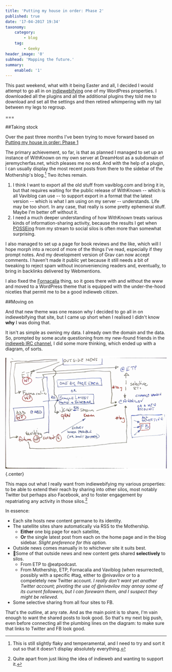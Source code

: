 ```yaml
---
title: 'Putting my house in order: Phase 2'
published: true
date: '17-04-2017 19:34'
taxonomy:
    category:
        - blog
    tag:
        - Geeky
header_image: '0'
subhead: 'Mapping the future.'
summary:
    enabled: '1'
---
```


This past weekend, what with it being Easter and all, I decided I would attempt to go all in on [indiewebifying](http://indieweb.org) one of my WordPress properties. I downloaded all the plugins and all the additional plugins they told me to download and set all the settings and then retired whimpering with my tail between my legs to regroup.

===

##Taking stock

Over the past three months I've been trying to move forward based on [Putting my house in order: Phase 1](https://www.jeremycherfas.net/blog/putting-my-house-in-order-phase-1) 

The primary achievement, so far, is that as planned I managed to set up an instance of WithKnown on my own server at DreamHost as a subdomain of jeremycherfas.net, which pleases me no end. And with the help of a plugin, I can usually display the most recent posts from there to the sidebar of the Mothership's blog.[^1] Two itches remain. 

1. I think I want to export all the old stuff from vaviblog.com and bring it in, but that requires waiting for the public release of WithKnown -- which is all Vaviblog can use -- to support export in a format that the latest version -- which is what I am using on my server -- understands. Life may be too short. In any case, that really is some pretty ephemeral stuff. Maybe I'm better off without it.
2. I need a much deeper understanding of how WithKnown treats various kinds of information-sharing activity, because the results I get when [POSSEing](https://indieweb.org/POSSE) from my stream to social silos is often more than somewhat surprising.

I also managed to set up a page for book reviews and the like, which will I hope morph into a record of more of the things I've read, especially if they prompt notes. And my development version of Grav can now accept comments. I haven't made it public yet because it still needs a bit of tweaking to reject spam without inconveniencing readers and, eventually, to bring in backlinks delivered by Webmentions.

[^1]: This is still slightly flaky and temperamental, and I need to try and sort it out so that it doesn't display absolutely everything. 

I also fixed the [Fornacalia](http://www.fornacalia.com/) thing, so it goes there with and without the www and moved to a WordPress theme that is equipped with the under-the-hood niceties that permit me to be a good indieweb citizen.

##Moving on

And that new theme was one reason why I decided to go all in on indiewebifying that site, but I came up short when I realised I didn't know **why** I was doing that. 

It isn't as simple as owning my data. I already own the domain and the data. So, prompted by some acute questioning from my new-found friends in the [indieweb IRC channel](https://indieweb.org/IRC), I did some more thinking, which ended up with a diagram, of sorts.

![Flow chart for sites development](mothership-plan.png){.center} 

This maps out what I really want from indiewebifying my various properties: to be able to extend their reach by sharing into other silos, most notably Twitter but perhaps also Facebook, and to foster engagement by repatriating any activity in those silos.[^2]

[^2]: Quite apart from just liking the idea of indieweb and wanting to support it.

In essence:

* Each site hosts new content germane to its identity.
* The satellite sites share automatically via RSS to the Mothership.
	* **Either** one big page for each satellite,
	* **Or** the single latest post from each on the home page and in the blog sidebar. *Slight preference for this option.*
* Outside news comes manually in to whichever site it suits best.
* Some of that outside news and new content gets shared **selectively** to silos.
	* From ETP to @eatpodcast.
	* From Mothership, ETP, Fornacalia and Vaviblog (when resurrected), possibly with a specific #tag, either to @nivavilov or to a compeletely new Twitter account. *I really don't want yet another Twitter account; pivoting the use of @nivavilov may annoy some of its current followers, but I can forewarn them, and I suspect they might be relieved.*
* Some selective sharing from all four sites to FB.

That's the outline, at any rate. And as the main point is to share, I'm vain enough to want the shared posts to look good. So that's my next big push, even before connecting all the plumbing lines on the diagram: to make sure that links to Twitter and FB look good.
